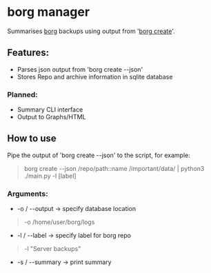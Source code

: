 # borg manager
Summarises [borg](https://borgbackup.readthedocs.io/en/stable/#what-is-borgbackup) backups using output from '[borg create](https://borgbackup.readthedocs.io/en/stable/usage/create.html#description)'.

## Features:
* Parses json output from 'borg create --json'
* Stores Repo and archive information in sqlite database

### Planned:
* Summary CLI interface
* Output to Graphs/HTML

## How to use
Pipe the output of 'borg create --json' to the script, for example:
> borg create --json /repo/path::name /important/data/ | python3 ./main.py -l [label]

### Arguments:
* -o / --output -> specify database location
> -o /home/user/borg/logs
* -l / --label -> specify label for borg repo
> -l "Server backups"
* -s / --summary -> print summary